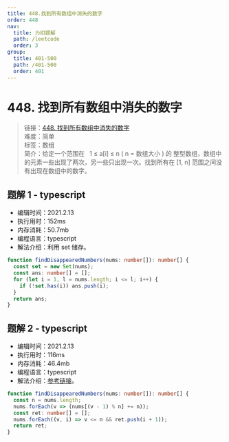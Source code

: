 ```yaml
---
title: 448.找到所有数组中消失的数字
order: 448
nav:
  title: 力扣题解
  path: /leetcode
  order: 3
group:
  title: 401-500
  path: /401-500
  order: 401
---
```


# 448. 找到所有数组中消失的数字

> 链接：[448. 找到所有数组中消失的数字](https://leetcode-cn.com/problems/find-all-numbers-disappeared-in-an-array/)  
> 难度：简单  
> 标签：数组  
> 简介：给定一个范围在   1 ≤ a[i] ≤ n ( n = 数组大小 ) 的 整型数组，数组中的元素一些出现了两次，另一些只出现一次。找到所有在 [1, n] 范围之间没有出现在数组中的数字。

## 题解 1 - typescript

- 编辑时间：2021.2.13
- 执行用时：152ms
- 内存消耗：50.7mb
- 编程语言：typescript
- 解法介绍：利用 set 储存。

```typescript
function findDisappearedNumbers(nums: number[]): number[] {
  const set = new Set(nums);
  const ans: number[] = [];
  for (let i = 1, l = nums.length; i <= l; i++) {
    if (!set.has(i)) ans.push(i);
  }
  return ans;
}
```

## 题解 2 - typescript

- 编辑时间：2021.2.13
- 执行用时：116ms
- 内存消耗：46.4mb
- 编程语言：typescript
- 解法介绍：[参考链接](https://leetcode-cn.com/problems/find-all-numbers-disappeared-in-an-array/solution/zhao-dao-suo-you-shu-zu-zhong-xiao-shi-d-mabl/)。

```typescript
function findDisappearedNumbers(nums: number[]): number[] {
  const n = nums.length;
  nums.forEach(v => (nums[(v - 1) % n] += n));
  const ret: number[] = [];
  nums.forEach((v, i) => v <= n && ret.push(i + 1));
  return ret;
}
```
